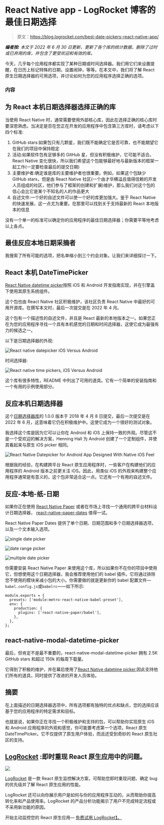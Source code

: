 # React Native app - LogRocket 博客的最佳日期选择

> 原文：<https://blog.logrocket.com/best-date-pickers-react-native-app/>

***编者按:*** *本文于 2022 年 6 月 30 日更新，更新了各个库的统计数据，删除了过时或已弃用的库，并包含了更受欢迎和有效的库。*

今天，几乎每个应用程序都实现了某种日期或时间选择器。我们用它们来设置提醒，在日历上标记特殊的日期，设置闹钟，等等。在本文中，我们将了解 React 原生日期选择器的可用选项，并讨论如何为您的应用程序选择正确的选项。

### 内容

## 为 React 本机日期选择器选择正确的库

当使用 React Native 时，通常需要使用外部核心库，因此在选择正确的核心库时要深思熟虑。当决定是否在您正在开发的应用程序中包含第三方库时，请考虑以下四个标准:

1.  GitHub stars:如果包只有几颗星，我们既不能确定它是否可靠，也不能期望它在我们的项目中保持稳定
2.  活动:如果软件包有足够多的 GitHub 星，但没有积极维护，它可能不适合。React Native 变化很快，所以我们希望这个包能够最好地与最新版本的框架一起工作(一定要检查最后的提交日期)
3.  主要维护者:确定谁是库的主要维护者也很重要。例如，如果这个包缺少 GitHub stars，但是由 React Native 社区(一个由才华横溢且值得信赖的开发人员组成的社区，他们参与了框架的创建和扩展)维护，那么我们对这个包的信心会比它是某个不知名的人的作品更大
4.  自述文件:一个好的自述文件可以使一个好的库更加强大。鉴于 React Native 的快速发展，这一点尤为重要。在那里可以找到关于支持最新的 React 本地版本的信息

没有一个单一的标准可以确定你的应用程序的最佳日期选择器；你需要平等地考虑以上各点。

## 最佳反应本地日期采摘者

我搜索了所有可能的选项，把名单缩小到三个约会对象。让我们来详细探讨一下。

## React 本机 DateTimePicker

[React Native datetime picker](https://github.com/react-native-community/react-native-datetimepicker)按照 iOS 和 Android 开发指南实现，并在引擎盖下使用其原生系统组件。

这个包也由 React Native 社区积极维护，该社区负责 React Native 中最好的可用开源库。在撰写本文时，最后一次提交是在 2022 年 4 月。

这个包有一个描述性的自述文件，并且是 React 最新的本地版本之一。如果您正在为您的应用程序寻找一个具有本机感觉的日期和时间选择器，这使它成为最强有力的候选之一。

以下是日期选择器的外观:

![React native datepicker iOS Versus Android](img/562940d836074a1a965ec737c2b343f8.png)

时间选择器:

![React native time pickers, iOS Versus Android](img/d1f775583401eab8a98c5238b188d787.png)

这个库有很多特性，README 中列出了可用的道具。它有一个简单的安装指南和一个有用的示例使用部分。

## 反应本机日期选择器

这个[日期选择器库](https://github.com/henninghall/react-native-date-picker)的 1.0.0 版本于 2018 年 4 月 8 日提交，最后一次提交是在 2022 年 6 月，这意味着它仍在积极维护中。这使它成为一个很好的测试对象。

我选择这个库是因为它可以让你在 Android 和 iOS 上保持一致的外观。尽管这不是一个受欢迎的解决方案，Henning Hall 为 Android 创建了一个定制组件，并使其看起来与原生 iOS picker 相同。

![React Native Datepicker for Android App Designed With Native iOS Feel](img/63bdc9410cdea9ebf3b8303314f008ee.png)

根据我的经验，在构建跨平台 React 原生应用程序时，一些客户在构建他们的应用程序的 Android 版本之前更关注 iOS。因此，用类似 iOS 的外观来构建整个应用程序通常是有意义的，这个包非常适合这一点。它还有一个有用的自述文件。

## 反应-本地-纸-日期

如果你正在使用 [React Native Paper](https://callstack.github.io/react-native-paper/) 或者在市场上寻找一个通用的跨平台材料设计日期选择器， [react-native-paper-dates](https://github.com/web-ridge/react-native-paper-dates) 值得一试。

React Native Paper Dates 提供了单个日期、日期范围和多个日期选择器选项，以及一个文本输入选项。

![single date picker](img/b68e24e045ee297032ab2c247d561b46.png)

![date range picker](img/f12abd437f373baac3b9e33b2adc176d.png)

![multiple date picker](img/1a5d3536836e5e1e0b512943e400380e.png)

你需要安装 React Native Paper 来使用这个库，所以如果你不在你的项目中使用它，但想使用这个日期选择器，我会推荐使用他们的 babel 插件。它将通过排除您不使用的模块来减小包的大小。你需要做的就是更新你的 babel 配置文件—`babel.config.js`或`babelrc`——如下所示:

```
module.exports = {
  presets: ['module:metro-react-native-babel-preset'],
  env: {
    production: {
      plugins: ['react-native-paper/babel'],
    },
  },
};

```

## react-native-modal-datetime-picker

最后，但肯定不是最不重要的，react-native-modal-datetime-picker 拥有 2.5K GitHub stars 和超过 150k 的每周下载量。

它得到了积极的维护，并在幕后使用了[React Native datetime picker](https://github.com/react-native-community/react-native-datetimepicker),因此支持他们所有的道具，同时提供了改进的开发人员体验。

## 摘要

在上面描述的日期选择器选项中，所有选项都有独特的优点和缺点，您的选择应该基于您的应用程序的特定需求和目标。

也就是说，如果你正在寻找一个积极维护和支持的包，可以帮助你实现原生 iOS 和 Android 应用程序的外观和感觉，你可能要考虑第一个选项，React 原生 DateTimePicker。它不仅提供了原生用户体验，而且还受到奇妙的 React 原生社区的支持。

## [LogRocket](https://lp.logrocket.com/blg/react-native-signup) :即时重现 React 原生应用中的问题。

[![](img/110055665562c1e02069b3698e6cc671.png)](https://lp.logrocket.com/blg/react-native-signup)

[LogRocket](https://lp.logrocket.com/blg/react-native-signup) 是一款 React 原生监控解决方案，可帮助您即时重现问题、确定 bug 的优先级并了解 React 原生应用的性能。

LogRocket 还可以向你展示用户是如何与你的应用程序互动的，从而帮助你提高转化率和产品使用率。LogRocket 的产品分析功能揭示了用户不完成特定流程或不采用新功能的原因。

开始主动监控您的 React 原生应用— [免费试用 LogRocket】。](https://lp.logrocket.com/blg/react-native-signup)